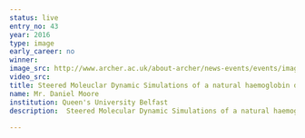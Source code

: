 ```yaml
---
status: live
entry_no: 43
year: 2016
type: image 
early_career: no 
winner: 
image_src: http://www.archer.ac.uk/about-archer/news-events/events/image-comp/gallery-2016/43_Entry_800.jpg
video_src: 
title: Steered Moleuclar Dynamic Simulations of a natural haemoglobin derived di-peptide migrating to the active site of the Malarial plasmodium falciparum M1 alanyl aminopeptidase (PFM1AAP). 
name: Mr. Daniel Moore
institution: Queen's University Belfast
description:  Steered Molecular Dynamic Simulations of a natural haemoglobin derived di-peptide migrating to the active site of the Malarial plasmodium falciparum M1 alanyl aminopeptidase (PFM1AAP). (Bottom Right) Substrate recognition mechanism coordinating the di-peptide Arginine-Alanine to the entrance of the C-Terminal binding cavity. Red highlights negatively charged residues, Blue represents residues with a positively charged side chain. (Top Right) The Critical Arginine residue located within the C-Terminal channel actively pulling substrates from the entrance of the cavity, deep into the channel. Three states are visualised along the simulation also with the position of the substrate during the initial and final contact with the Arginine residue. (Left) Cartoon representation of PFM1AAP coloured by domain&colon; I (blue), II (green), III (yellow) and IV (red). The long C-Terminal binding cavity is visualised as a surface representation in cyan.<br />With the advent of ever increasing computational power it is now within our grasps to simulate the binding pathways of substrates and inhibitors using High Performance Computing Clusters and Molecular Dyanmic simulations. Here, we simulate various substrates and inhibitors migrating through the binding pathway of a protein, plasmodium falciparum M1 alanayl aminopeptidase (PFM1AAP), that supports the malarial parastitc survival. Our simulations reveal critical areas of the protein which facilitate the binding process of the haemoglobin dervide peptides. The results of which pave the way for the design of new, novel theraputics against the malarial epidemic. The image provided shows an atomistic view of coordination and active migration mechanism that may be specifically targeted to inhibit the enzyme and ultimately starve the malarial parasite from its food source. All images were rendered in pymol.
 
---
```

